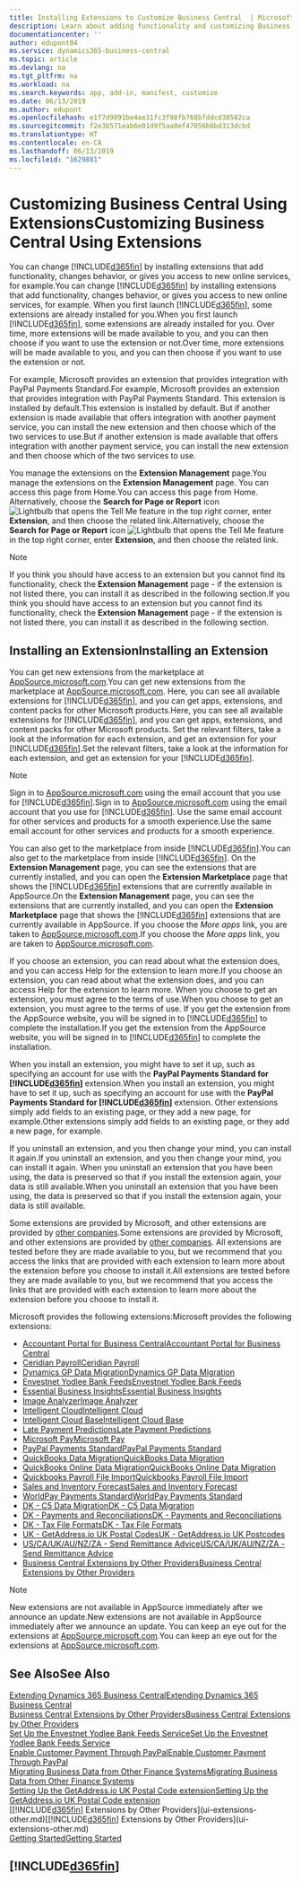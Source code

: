 ```yaml
---
title: Installing Extensions to Customize Business Central  | Microsoft Docs
description: Learn about adding functionality and customizing Business Central  by installing extensions.
documentationcenter: ''
author: edupont04
ms.service: dynamics365-business-central
ms.topic: article
ms.devlang: na
ms.tgt_pltfrm: na
ms.workload: na
ms.search.keywords: app, add-in, manifest, customize
ms.date: 06/13/2019
ms.author: edupont
ms.openlocfilehash: e1f7d9891be4ae31fc3f98fb768bfddcd38582ca
ms.sourcegitcommit: f2e3b571eab6e01d9f5aa8ef47056b6bd313dcbd
ms.translationtype: HT
ms.contentlocale: en-CA
ms.lasthandoff: 06/13/2019
ms.locfileid: "1629881"
---
```

# <a name="customizing-business-central-using-extensions"></a><span data-ttu-id="4e0cc-103">Customizing Business Central Using Extensions</span><span class="sxs-lookup"><span data-stu-id="4e0cc-103">Customizing Business Central Using Extensions</span></span>
<span data-ttu-id="4e0cc-104">You can change [!INCLUDE[d365fin](includes/d365fin_md.md)] by installing extensions that add functionality, changes behavior, or gives you access to new online services, for example.</span><span class="sxs-lookup"><span data-stu-id="4e0cc-104">You can change [!INCLUDE[d365fin](includes/d365fin_md.md)] by installing extensions that add functionality, changes behavior, or gives you access to new online services, for example.</span></span>
<span data-ttu-id="4e0cc-105">When you first launch [!INCLUDE[d365fin](includes/d365fin_md.md)], some extensions are already installed for you.</span><span class="sxs-lookup"><span data-stu-id="4e0cc-105">When you first launch [!INCLUDE[d365fin](includes/d365fin_md.md)], some extensions are already installed for you.</span></span> <span data-ttu-id="4e0cc-106">Over time, more extensions will be made available to you, and you can then choose if you want to use the extension or not.</span><span class="sxs-lookup"><span data-stu-id="4e0cc-106">Over time, more extensions will be made available to you, and you can then choose if you want to use the extension or not.</span></span>

<span data-ttu-id="4e0cc-107">For example, Microsoft provides an extension that provides integration with PayPal Payments Standard.</span><span class="sxs-lookup"><span data-stu-id="4e0cc-107">For example, Microsoft provides an extension that provides integration with PayPal Payments Standard.</span></span> <span data-ttu-id="4e0cc-108">This extension is installed by default.</span><span class="sxs-lookup"><span data-stu-id="4e0cc-108">This extension is installed by default.</span></span>
<span data-ttu-id="4e0cc-109">But if another extension is made available that offers integration with another payment service, you can install the new extension and then choose which of the two services to use.</span><span class="sxs-lookup"><span data-stu-id="4e0cc-109">But if another extension is made available that offers integration with another payment service, you can install the new extension and then choose which of the two services to use.</span></span>  

<span data-ttu-id="4e0cc-110">You manage the extensions on the **Extension Management** page.</span><span class="sxs-lookup"><span data-stu-id="4e0cc-110">You manage the extensions on the **Extension Management** page.</span></span> <span data-ttu-id="4e0cc-111">You can access this page from Home.</span><span class="sxs-lookup"><span data-stu-id="4e0cc-111">You can access this page from Home.</span></span> <span data-ttu-id="4e0cc-112">Alternatively, choose the **Search for Page or Report** icon ![Lightbulb that opens the Tell Me feature](media/ui-search/search_small.png "Tell me what you want to do") in the top right corner, enter **Extension**, and then choose the related link.</span><span class="sxs-lookup"><span data-stu-id="4e0cc-112">Alternatively, choose the **Search for Page or Report** icon ![Lightbulb that opens the Tell Me feature](media/ui-search/search_small.png "Tell me what you want to do") in the top right corner, enter **Extension**, and then choose the related link.</span></span>  

> [!NOTE]  
>   <span data-ttu-id="4e0cc-113">If you think you should have access to an extension but you cannot find its functionality, check the **Extension Management** page - if the extension is not listed there, you can install it as described in the following section.</span><span class="sxs-lookup"><span data-stu-id="4e0cc-113">If you think you should have access to an extension but you cannot find its functionality, check the **Extension Management** page - if the extension is not listed there, you can install it as described in the following section.</span></span>  

## <a name="installing-an-extension"></a><span data-ttu-id="4e0cc-114">Installing an Extension</span><span class="sxs-lookup"><span data-stu-id="4e0cc-114">Installing an Extension</span></span>
<span data-ttu-id="4e0cc-115">You can get new extensions from the marketplace at [AppSource.microsoft.com](https://appsource.microsoft.com/en-us/marketplace/apps?src=dynamics365website&product=dynamics-365-business-central).</span><span class="sxs-lookup"><span data-stu-id="4e0cc-115">You can get new extensions from the marketplace at [AppSource.microsoft.com](https://appsource.microsoft.com/en-us/marketplace/apps?src=dynamics365website&product=dynamics-365-business-central).</span></span> <span data-ttu-id="4e0cc-116">Here, you can see all available extensions for [!INCLUDE[d365fin](includes/d365fin_md.md)], and you can get apps, extensions, and content packs for other Microsoft products.</span><span class="sxs-lookup"><span data-stu-id="4e0cc-116">Here, you can see all available extensions for [!INCLUDE[d365fin](includes/d365fin_md.md)], and you can get apps, extensions, and content packs for other Microsoft products.</span></span> <span data-ttu-id="4e0cc-117">Set the relevant filters, take a look at the information for each extension, and get an extension for your [!INCLUDE[d365fin](includes/d365fin_md.md)].</span><span class="sxs-lookup"><span data-stu-id="4e0cc-117">Set the relevant filters, take a look at the information for each extension, and get an extension for your [!INCLUDE[d365fin](includes/d365fin_md.md)].</span></span>  
> [!NOTE]  
>   <span data-ttu-id="4e0cc-118">Sign in to [AppSource.microsoft.com](https://appsource.microsoft.com/) using the email account that you use for [!INCLUDE[d365fin](includes/d365fin_md.md)].</span><span class="sxs-lookup"><span data-stu-id="4e0cc-118">Sign in to [AppSource.microsoft.com](https://appsource.microsoft.com/) using the email account that you use for [!INCLUDE[d365fin](includes/d365fin_md.md)].</span></span> <span data-ttu-id="4e0cc-119">Use the same email account for other services and products for a smooth experience.</span><span class="sxs-lookup"><span data-stu-id="4e0cc-119">Use the same email account for other services and products for a smooth experience.</span></span>  

<span data-ttu-id="4e0cc-120">You can also get to the marketplace from inside [!INCLUDE[d365fin](includes/d365fin_md.md)].</span><span class="sxs-lookup"><span data-stu-id="4e0cc-120">You can also get to the marketplace from inside [!INCLUDE[d365fin](includes/d365fin_md.md)].</span></span> <span data-ttu-id="4e0cc-121">On the **Extension Management** page, you can see the extensions that are currently installed, and you can open the **Extension Marketplace** page that shows the [!INCLUDE[d365fin](includes/d365fin_md.md)] extensions that are currently available in AppSource.</span><span class="sxs-lookup"><span data-stu-id="4e0cc-121">On the **Extension Management** page, you can see the extensions that are currently installed, and you can open the **Extension Marketplace** page that shows the [!INCLUDE[d365fin](includes/d365fin_md.md)] extensions that are currently available in AppSource.</span></span> <span data-ttu-id="4e0cc-122">If you choose the *More apps* link, you are taken to [AppSource.microsoft.com](https://appsource.microsoft.com/en-us/marketplace/apps?product=dynamics-365%3Bdynamics-365-for-financials&page=1).</span><span class="sxs-lookup"><span data-stu-id="4e0cc-122">If you choose the *More apps* link, you are taken to [AppSource.microsoft.com](https://appsource.microsoft.com/en-us/marketplace/apps?product=dynamics-365%3Bdynamics-365-for-financials&page=1).</span></span>  

<span data-ttu-id="4e0cc-123">If you choose an extension, you can read about what the extension does, and you can access Help for the extension to learn more.</span><span class="sxs-lookup"><span data-stu-id="4e0cc-123">If you choose an extension, you can read about what the extension does, and you can access Help for the extension to learn more.</span></span> <span data-ttu-id="4e0cc-124">When you choose to get an extension, you must agree to the terms of use.</span><span class="sxs-lookup"><span data-stu-id="4e0cc-124">When you choose to get an extension, you must agree to the terms of use.</span></span> <span data-ttu-id="4e0cc-125">If you get the extension from the AppSource website, you will be signed in to [!INCLUDE[d365fin](includes/d365fin_md.md)] to complete the installation.</span><span class="sxs-lookup"><span data-stu-id="4e0cc-125">If you get the extension from the AppSource website, you will be signed in to [!INCLUDE[d365fin](includes/d365fin_md.md)] to complete the installation.</span></span>  

<span data-ttu-id="4e0cc-126">When you install an extension, you might have to set it up, such as specifying an account for use with the **PayPal Payments Standard for [!INCLUDE[d365fin](includes/d365fin_md.md)]** extension.</span><span class="sxs-lookup"><span data-stu-id="4e0cc-126">When you install an extension, you might have to set it up, such as specifying an account for use with the **PayPal Payments Standard for [!INCLUDE[d365fin](includes/d365fin_md.md)]** extension.</span></span>
<span data-ttu-id="4e0cc-127">Other extensions simply add fields to an existing page, or they add a new page, for example.</span><span class="sxs-lookup"><span data-stu-id="4e0cc-127">Other extensions simply add fields to an existing page, or they add a new page, for example.</span></span>   

<span data-ttu-id="4e0cc-128">If you uninstall an extension, and you then change your mind, you can install it again.</span><span class="sxs-lookup"><span data-stu-id="4e0cc-128">If you uninstall an extension, and you then change your mind, you can install it again.</span></span> <span data-ttu-id="4e0cc-129">When you uninstall an extension that you have been using, the data is preserved so that if you install the extension again, your data is still available.</span><span class="sxs-lookup"><span data-stu-id="4e0cc-129">When you uninstall an extension that you have been using, the data is preserved so that if you install the extension again, your data is still available.</span></span>  

<span data-ttu-id="4e0cc-130">Some extensions are provided by Microsoft, and other extensions are provided by [other companies](ui-extensions-other.md).</span><span class="sxs-lookup"><span data-stu-id="4e0cc-130">Some extensions are provided by Microsoft, and other extensions are provided by [other companies](ui-extensions-other.md).</span></span> <span data-ttu-id="4e0cc-131">All extensions are tested before they are made available to you, but we recommend that you access the links that are provided with each extension to learn more about the extension before you choose to install it.</span><span class="sxs-lookup"><span data-stu-id="4e0cc-131">All extensions are tested before they are made available to you, but we recommend that you access the links that are provided with each extension to learn more about the extension before you choose to install it.</span></span>  

<span data-ttu-id="4e0cc-132">Microsoft provides the following extensions:</span><span class="sxs-lookup"><span data-stu-id="4e0cc-132">Microsoft provides the following extensions:</span></span>  

* [<span data-ttu-id="4e0cc-133">Accountant Portal for Business Central</span><span class="sxs-lookup"><span data-stu-id="4e0cc-133">Accountant Portal for Business Central</span></span>](ui-extensions-accountant-portal.md)
* [<span data-ttu-id="4e0cc-134">Ceridian Payroll</span><span class="sxs-lookup"><span data-stu-id="4e0cc-134">Ceridian Payroll</span></span>](ui-extensions-ceridian-payroll.md)
* [<span data-ttu-id="4e0cc-135">Dynamics GP Data Migration</span><span class="sxs-lookup"><span data-stu-id="4e0cc-135">Dynamics GP Data Migration</span></span>](ui-extensions-dynamicsgp-data-migration.md)
* [<span data-ttu-id="4e0cc-136">Envestnet Yodlee Bank Feeds</span><span class="sxs-lookup"><span data-stu-id="4e0cc-136">Envestnet Yodlee Bank Feeds</span></span>](ui-extensions-yodlee-bank-feeds.md)
* [<span data-ttu-id="4e0cc-137">Essential Business Insights</span><span class="sxs-lookup"><span data-stu-id="4e0cc-137">Essential Business Insights</span></span>](ui-extensions-essential-business-insights.md)
* [<span data-ttu-id="4e0cc-138">Image Analyzer</span><span class="sxs-lookup"><span data-stu-id="4e0cc-138">Image Analyzer</span></span>](ui-extensions-image-analyzer.md)
* [<span data-ttu-id="4e0cc-139">Intelligent Cloud</span><span class="sxs-lookup"><span data-stu-id="4e0cc-139">Intelligent Cloud</span></span>](ui-extensions-data-replication.md)
* [<span data-ttu-id="4e0cc-140">Intelligent Cloud Base</span><span class="sxs-lookup"><span data-stu-id="4e0cc-140">Intelligent Cloud Base</span></span>](ui-extensions-intelligent-cloud.md)
* [<span data-ttu-id="4e0cc-141">Late Payment Predictions</span><span class="sxs-lookup"><span data-stu-id="4e0cc-141">Late Payment Predictions</span></span>](ui-extensions-late-payment-prediction.md)
* [<span data-ttu-id="4e0cc-142">Microsoft Pay</span><span class="sxs-lookup"><span data-stu-id="4e0cc-142">Microsoft Pay</span></span>](ui-extensions-microsoft-pay-payments.md)
* [<span data-ttu-id="4e0cc-143">PayPal Payments Standard</span><span class="sxs-lookup"><span data-stu-id="4e0cc-143">PayPal Payments Standard</span></span>](ui-extensions-paypal-payments-standard.md)
* [<span data-ttu-id="4e0cc-144">QuickBooks Data Migration</span><span class="sxs-lookup"><span data-stu-id="4e0cc-144">QuickBooks Data Migration</span></span>](ui-extensions-quickbooks-data-migration.md)
* [<span data-ttu-id="4e0cc-145">QuickBooks Online Data Migration</span><span class="sxs-lookup"><span data-stu-id="4e0cc-145">QuickBooks Online Data Migration</span></span>](ui-extensions-quickbooks-online-data-migration.md)
* [<span data-ttu-id="4e0cc-146">Quickbooks Payroll File Import</span><span class="sxs-lookup"><span data-stu-id="4e0cc-146">Quickbooks Payroll File Import</span></span>](ui-extensions-quickbooks-payroll.md)
* [<span data-ttu-id="4e0cc-147">Sales and Inventory Forecast</span><span class="sxs-lookup"><span data-stu-id="4e0cc-147">Sales and Inventory Forecast</span></span>](ui-extensions-sales-forecast.md)
* [<span data-ttu-id="4e0cc-148">WorldPay Payments Standard</span><span class="sxs-lookup"><span data-stu-id="4e0cc-148">WorldPay Payments Standard</span></span>](ui-extensions-worldpay-payments-standard.md)
* [<span data-ttu-id="4e0cc-149">DK - C5 Data Migration</span><span class="sxs-lookup"><span data-stu-id="4e0cc-149">DK - C5 Data Migration</span></span>](ui-extensions-c5-data-migration.md)
* [<span data-ttu-id="4e0cc-150">DK - Payments and Reconciliations</span><span class="sxs-lookup"><span data-stu-id="4e0cc-150">DK - Payments and Reconciliations</span></span>](ui-extensions-payments-reconciliation-formats-dk.md)
* [<span data-ttu-id="4e0cc-151">DK - Tax File Formats</span><span class="sxs-lookup"><span data-stu-id="4e0cc-151">DK - Tax File Formats</span></span>](ui-extensions-tax-file-formats-dk.md)
* [<span data-ttu-id="4e0cc-152">UK - GetAddress.io UK Postal Codes</span><span class="sxs-lookup"><span data-stu-id="4e0cc-152">UK - GetAddress.io UK Postcodes</span></span>](ui-extensions-getaddressio.md)
* [<span data-ttu-id="4e0cc-153">US/CA/UK/AU/NZ/ZA - Send Remittance Advice</span><span class="sxs-lookup"><span data-stu-id="4e0cc-153">US/CA/UK/AU/NZ/ZA - Send Remittance Advice</span></span>](ui-extensions-send-remittance-advice.md)
* [<span data-ttu-id="4e0cc-154">Business Central Extensions by Other Providers</span><span class="sxs-lookup"><span data-stu-id="4e0cc-154">Business Central Extensions by Other Providers</span></span>](ui-extensions-other.md)

> [!NOTE]  
>  <span data-ttu-id="4e0cc-155">New extensions are not available in AppSource immediately after we announce an update.</span><span class="sxs-lookup"><span data-stu-id="4e0cc-155">New extensions are not available in AppSource immediately after we announce an update.</span></span> <span data-ttu-id="4e0cc-156">You can keep an eye out for the extensions at [AppSource.microsoft.com](https://appsource.microsoft.com/en-us/marketplace/apps?product=dynamics-365%3Bdynamics-365-for-financials&page=1).</span><span class="sxs-lookup"><span data-stu-id="4e0cc-156">You can keep an eye out for the extensions at [AppSource.microsoft.com](https://appsource.microsoft.com/en-us/marketplace/apps?product=dynamics-365%3Bdynamics-365-for-financials&page=1).</span></span>

## <a name="see-also"></a><span data-ttu-id="4e0cc-157">See Also</span><span class="sxs-lookup"><span data-stu-id="4e0cc-157">See Also</span></span>
[<span data-ttu-id="4e0cc-158">Extending Dynamics 365 Business Central</span><span class="sxs-lookup"><span data-stu-id="4e0cc-158">Extending Dynamics 365 Business Central</span></span>](about-develop-extensions.md)  
[<span data-ttu-id="4e0cc-159">Business Central Extensions by Other Providers</span><span class="sxs-lookup"><span data-stu-id="4e0cc-159">Business Central Extensions by Other Providers</span></span>](ui-extensions-other.md)  
[<span data-ttu-id="4e0cc-160">Set Up the Envestnet Yodlee Bank Feeds Service</span><span class="sxs-lookup"><span data-stu-id="4e0cc-160">Set Up the Envestnet Yodlee Bank Feeds Service</span></span>](bank-how-setup-bank-statement-service.md)  
[<span data-ttu-id="4e0cc-161">Enable Customer Payment Through PayPal</span><span class="sxs-lookup"><span data-stu-id="4e0cc-161">Enable Customer Payment Through PayPal</span></span>](sales-how-enable-payment-service-extensions.md)  
[<span data-ttu-id="4e0cc-162">Migrating Business Data from Other Finance Systems</span><span class="sxs-lookup"><span data-stu-id="4e0cc-162">Migrating Business Data from Other Finance Systems</span></span>](across-import-data-configuration-packages.md)  
[<span data-ttu-id="4e0cc-163">Setting Up the GetAddress.io UK Postal Code extension</span><span class="sxs-lookup"><span data-stu-id="4e0cc-163">Setting Up the GetAddress.io UK Postal Code extension</span></span>](LocalFunctionality/UnitedKingdom/uk-setup-postal-code-service.md)  
<span data-ttu-id="4e0cc-164">[[!INCLUDE[d365fin](includes/d365fin_md.md)] Extensions by Other Providers](ui-extensions-other.md)</span><span class="sxs-lookup"><span data-stu-id="4e0cc-164">[[!INCLUDE[d365fin](includes/d365fin_md.md)] Extensions by Other Providers](ui-extensions-other.md)</span></span>  
[<span data-ttu-id="4e0cc-165">Getting Started</span><span class="sxs-lookup"><span data-stu-id="4e0cc-165">Getting Started</span></span>](product-get-started.md)  

## [!INCLUDE[d365fin](includes/free_trial_md.md)]  
